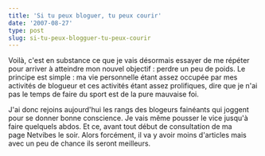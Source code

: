 ```yaml
---
title: 'Si tu peux bloguer, tu peux courir'
date: '2007-08-27'
type: post
slug: si-tu-peux-blogguer-tu-peux-courir
---
```


Voilà, c'est en substance ce que je vais désormais essayer de me répéter pour arriver à atteindre mon nouvel objectif&nbsp;: perdre un peu de poids. Le principe est simple&nbsp;: ma vie personnelle étant assez occupée par mes activités de blogueur et ces activités étant assez prolifiques, dire que je n'ai pas le temps de faire du sport est de la pure mauvaise foi. <!-- more -->

J'ai donc rejoins aujourd'hui les rangs des blogeurs fainéants qui joggent pour se donner bonne conscience. Je vais même pousser le vice jusqu'à faire quelquels abdos. Et ce, avant tout début de consultation de ma page Netvibes le soir. Alors forcément, il va y avoir moins d'articles mais avec un peu de chance ils seront meilleurs.
